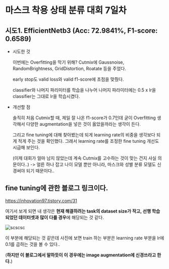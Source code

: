 # 마스크 착용 상태 분류 대회 7일차

## 시도1. EfficientNetb3 (Acc: 72.9841%,	F1-score: 0.6589)

* 시도한 것

    이번에는 Overfitting을 막기 위해? Cutmix에 Gaussnoise, RandomBrightness, GridDistortion, Roatate 등을 주었다.
    
    early stop도 valid loss와 valid f1-score에 초점을 맞췄다.
    
    classifier와 나머지 파리미터를 학습을 나누어 나머지 파라미터에는 0.5 x lr을 classifier는 그대로 lr을 학습시켰다.
    
* 개선할 점

    솔직히 처음 Cutmix할 때, 제일 잘 나온 f1-score가 0.7인데 굳이 Overfitting 생각해서 다양한 augmentation을 넣은 것이 옳았을까라는 생각이 든다.
    
    그리고 fine tuning에 대해 찾아봤는데 되게 learning rate의 비중을 생각보다 되게 적게 주는 것을 확인했다. 그래서 learning rate를 조정한 fine tuning 개선도 시급해 보인다.
    
    (이제 대회가 얼마 남지 않았는데 계속 Cutmix를 고수하는 것이 맞는 건지 사실 의문이다..) -> 얼른 하나 잡고 나이 모델 뿐만 아니라, 마스크와 성별 분류 모델도 신경써야 되기 때문이다..
    
    
    
## fine tuning에 관한 블로그 링크이다.

https://inhovation97.tistory.com/31

여기서 보게 되면 내 생각은 **현재 해결하려는 task의 dataset size가 작고, 선행 학습 되었던 데이터셋과 많이 다를 경우**에 해당되는 것 같다.

![scscsc](https://user-images.githubusercontent.com/59636424/131610872-c473d77b-c5e5-49dd-a893-d76a8c26354d.png)

이 부분에 해당되는 것 같은데 사진에 보면 train 하는 부분은 learning rate 부분을 lr에 0.1를 곱하는 것을 볼 수 있다..

(**하지만 이 블로그에서 말하듯이 이 경우에는 image augmentation에 신경쓰라고 한다.**)
